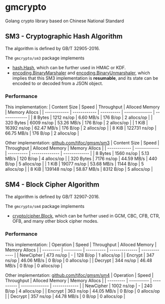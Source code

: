# gmcrypto
Golang crypto library based on Chinese National Standard

## SM3 - Cryptographic Hash Algorithm
The algorithm is defined by GB/T 32905-2016.

The `gmcrypto/sm3` package implements
- [hash.Hash](https://golang.org/pkg/hash/#Hash), which can be further used in HMAC or KDF.
- [encoding.BinaryMarshaler](https://golang.org/pkg/encoding/#BinaryMarshaler) and [encoding.BinaryUnmarshaler](https://golang.org/pkg/encoding/#BinaryUnmarshaler), which implies that this SM3 implementation is **resumable**, and its state can be encoded to or decoded from a JSON object.

### Performance
This implementation:
| Content Size | Speed        | Throughput | Alloced Memory | Memory Allocs |
| ------------ | ------------ | ---------- | -------------- | ------------- |
| 8 Bytes      | 1212 ns/op   | 6.60 MB/s  | 176 B/op       | 2 allocs/op   |
| 320 Bytes    | 6009 ns/op   | 53.26 MB/s | 176 B/op       | 2 allocs/op   |
| 1 KiB        | 16392 ns/op  | 62.47 MB/s | 176 B/op       | 2 allocs/op   |
| 8 KiB        | 122731 ns/op | 66.75 MB/s | 176 B/op       | 2 allocs/op   |

Other implementation: [github.com/tjfoc/gmsm/sm3](https://github.com/tjfoc/gmsm)
| Content Size | Speed        | Throughput | Alloced Memory | Memory Allocs |
| ------------ | ------------ | ---------- | -------------- | ------------- |
| 8 Bytes      | 1560 ns/op   | 5.13 MB/s  | 120 B/op       | 4 allocs/op   |
| 320 Bytes    | 7176 ns/op   | 44.59 MB/s | 440 B/op       | 5 allocs/op   |
| 1 KiB        | 19077 ns/op  | 53.68 MB/s | 1144 B/op      | 5 allocs/op   |
| 8 KiB        | 139148 ns/op | 58.87 MB/s | 8312 B/op      | 5 allocs/op   |

## SM4 - Block Cipher Algorithm
The algorithm is defined by GB/T 32907-2016.

The `gmcrypto/sm4` package implements
- [crypto/cipher.Block](https://golang.org/pkg/crypto/cipher/#Block), which can be further used in GCM, CBC, CFB, CTR, OFB, and many other block cipher modes.

### Performance
This implementation:
| Operation | Speed     | Throughput | Alloced Memory | Memory Allocs |
| --------- | --------- | ---------- | -------------- | ------------- |
| NewCipher | 473 ns/op | -          | 128 B/op       | 1 allocs/op   |
| Encrypt   | 347 ns/op | 46.06 MB/s | 0 B/op         | 0 allocs/op   |
| Decrypt   | 344 ns/op | 46.48 MB/s | 0 B/op         | 0 allocs/op   |

Other implementation: [github.com/tjfoc/gmsm/sm4](https://github.com/tjfoc/gmsm)
| Operation | Speed      | Throughput | Alloced Memory | Memory Allocs |
| --------- | ---------- | ---------- | -------------- | ------------- |
| NewCipher | 1002 ns/op | -          | 240 B/op       | 4 allocs/op   |
| Encrypt   | 363 ns/op  | 44.05 MB/s | 0 B/op         | 0 allocs/op   |
| Decrypt   | 357 ns/op  | 44.78 MB/s | 0 B/op         | 0 allocs/op   |
